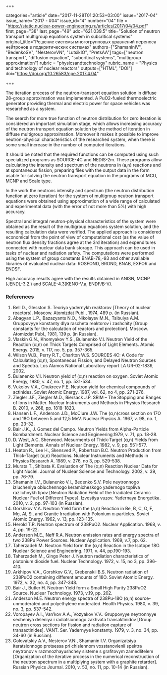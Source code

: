 +++

categories="article"
date="2017-11-28T01:20:53+03:00"
issue="2017-04"
issue_name="2017 - #04"
issue_id="4"
number="04"
file = "https://static.nuclear-power-engineering.ru/articles/2017/04/04.pdf"
first_page="38"
last_page="49"
udc="621.039.5"
title="Solution of neutron transport multigroup equations system in subcritical systems"
original_title="Решение системы многогрупповых уравнений переноса нейтронов в подкритических системах"
authors=["ShamaninIV", "BedenkoSV", "NesterovVN", "LutsikIO", "PretsAA"]
tags=["neutron transport", "diffusion equation", "subcritical systems", "multigroup approximation"]
rubric = "physicsandtechnology"
rubric_name = "Physics and technology of nuclear reactors"
outputs=["HTML", "DOI"]
doi="https://doi.org/10.26583/npe.2017.4.04"

+++

The iteration process of the neutron-transport equation solution in diffuse 28-group approximation was implemented. A PuO2-fueled thermoelectric generator providing thermal and electric power for space vehicles was researched as a system.

The search for more true function of neutron distribution for zero iteration is considered an important simulation stage, which allows increasing accuracy of the neutron transport equation solution by the method of iteration in diffuse multigroup approximation. Moreover it makes it possible to improve neutron-physical characteristics of the researched system, when there is some small increase in the number of computed iterations.

It should be noted that the required functions can be computed using such specialized programs as SOURCE-4C and NEDIS-2m. These programs allow calculating the intensity and spectrum of the neutrons in (a,n) reactions and at spontaneous fission, preparing files with the output data in the form usable for solving the neutron transport equation in the programs of MCU, MCNP and Scale type.

In the work the neutrons intensity and spectrum (the neutron distribution function at zero iteration) for the system of multigroup neutron transport equations were obtained using approximation of a wide range of calculated and experimental data (with the error of not more than 5%) with high accuracy.

Spectral and integral neutron-physical characteristics of the system were obtained as the result of the multigroup equations system solution, and the resulting calculation data were verified. The applied approach is considered economical from the point of view of computational cost (as the value of neutron flux density fractions agree at the 3rd iteration) and expenditures connected with nuclear data bank storage. This approach can be used in tasks of nuclear and radiation safety. The computations were performed using the system of group constants BNAB-78,-93 and other available libraries of evaluated nuclear data: ROSFOND, BROND, BNAB, EXFOR and ENDSF.

High accuracy results agree with the results obtained in ANISN, MCNP (JENDL-3.2.) and SCALE-4.3(KENO-V.a, ENDF/B-V).

### References

1. Bell D., Glesston S. Teoriya yadernykh reaktorov [Theory of nuclear reactors]. Moscow. Atomizdat Publ., 1974, 489 p. (in Russian).
2. Abagyan L.P., Bazazyants N.O., Nikolayev M.N., Tsibulya A.M. Gruppovyye konstanty dlya rascheta reaktorov i zashchity [Group constants for the calculation of reactors and protection]. Moscow. Atomizdat Publ., 1981, 139 p. (in Russian).
3. Vlaskin G.N., Khomyakov Y.S., Bulanenko V.I. Neutron Yield of the Reaction (α,n) on Thick Targets Comprised of Light Elements. Atomic Energy. 2015, v. 117, no. 5, pp. 357-365.
4. Wilson W.B., Perry R.T., Charlton W.S. SOURCES 4С: A Сode for Calculating (α,n), Spontaneous Fission, and Delayed Neutron Sources and Spectra. Los Alamos National Laboratory report LA UR-02-1839, 2002.
5. Bulanenko V.I. Neutron yield of (α,n) reaction on oxygen. Soviet Atomic Energy, 1980, v. 47, no. 1, pp. 531-534.
6. Vukolov V.A., Chukreev F.E. Neutron yield for chemical compounds of actinides. Soviet Atomic Energy. 1987, vol. 62, no 4, pp. 271-276.
7. Ziegler J.F., Ziegler M.D., Biersack J.P. SRIM – The Stopping and Ranges of Ions in Matter. Nuclear Instruments and Methods in Physics Research B. 2010, v. 268, pp. 1818-1823.
8. Hansen L.F., Anderson J.D., McClure J.W. The (α,n)cross section on 17O and 18O between 5 and 12,5 MeV. Nuclear Physics A. 1967, v. 98, no. 1, pp. 23-32.
9. Bair J.K., J. Gomez del Campo. Neutron Yields from Alpha-Particle Bombardment. Nuclear Science and Engineering.1979, v. 71, pp. 18-28.
10. D. West, A.C. Sherwood. Mesurments of Thick-Target (α,n) Yields from Light Elements. Annals of Nuclear Energy. 1982, v. 9, pp. 551-577.
11. Heaton R., Lee H., Skensved P., Robertson B.C. Neutron Production from Thick-Target (α,n) Reactions. Nuclear Instruments and Methods in Physics Research A. 1989, v. 276, no 3, pp. 529-538.
12. Murata T., Shibata K. Evaluation of The (α,n) Reaction Nuclear Data for Light Nuclei. Journal of Nuclear Science and Technology. 2002, v. 39, pp. 76-79.
13. Shamanin I.V., Bulanenko V.I., Bedenko S.V. Pole neytronnogo izlucheniya obluchennogo keramicheskogo yadernogo topliva razlichnykh tipov [Neutron Radiation Field of the Irradiated Ceramic Nuclear Fuel of Different Types]. Izvestiya vuzov. Yadernaya Energetika. 2010, v. 2, pp. 97-103 (in Russian).
14. Gorshkov V.A. Neutron Yield form the (a,n) Reaction in Be, B, C, O, F, Mg, Al, Si, and Granite Irradiation with Polonium α-particles. Soviet Atomic Energy. 1962, v. 13, pp. 123-135.
15. Herold T.R. Neutron spectrum of 238PuO2. Nuclear Application. 1968, v. 4, pp. 19-22.
16. Anderson М.E., Neff R.A. Neutron emission rates and energy spectra of two 238Pu Power Sources. Nuclear Application. 1969, v.7, pp. 62.
17. Taherzadeh M. Neutron Yield form the (α,n) Reaction in the Isotope 18O. Nuclear Science and Engineering. 1971, v. 44, pp.190-193.
18. Taherzadeh M., Gingo Peter J. Neutron radiation characteristics of plutonium dioxide fuel. Nuclear Technology. 1972, v. 15, no 3, pp. 396-410.
19. Arkhipov V.A., Gorshkov G.V., Grebenskii B.S. Neutron radiation of 238PuO2 containing different amounts of 18O. Soviet Atomic Energy. 1972, v. 32, no. 4, pp. 347-348.
20. Bair J., Butler H. Neutron Yield form a Small High Purity 238PuO2 Source. Nuclear Technology. 1973, v.19, pp. 202.
21. Anderson M.E. Neutron energy spectra of 238Pu-18O (α,n) source-unmoderated and polyethylene moderated. Health Physics. 1980, v. 39, no. 3, pp. 537-542.
22. Voropayev A.I., Van’kov A.A., Vozyakov V.V.. Gruppovyye neytronnyye secheniya deleniya i radiatsionnogo zakhvata transaktinidov [Group neutron cross sections for fission and radiation capture of transactinides]. VANT. Ser. Yadernyye konstanty. 1979, v. 3, no. 34, pp. 34-60 (in Russian).
23. Golovatskiy A.V., Nesterov V.N., Shamanin I.V. Organizatsiya iteratsionnogo protsessa pri chislennom vosstanovlenii spektra neytronov v razmnozhayushchey sisteme s grafitovym zamedlitelem [Organization of the iterative process in the numerical reconstruction of the neutron spectrum in a multiplying system with a graphite retarder]. Russian Physics Journal. 2010, v. 53, no. 11, pp. 10-14 (in Russian).